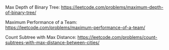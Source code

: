 Max Depth of Binary Tree: https://leetcode.com/problems/maximum-depth-of-binary-tree/

Maximum Performance of a Team: https://leetcode.com/problems/maximum-performance-of-a-team/

Count Subtree with Max Distance: https://leetcode.com/problems/count-subtrees-with-max-distance-between-cities/

